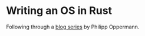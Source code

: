 # Writing an OS in Rust

Following through a [blog series](https://os.phil-opp.com/) by Philipp Oppermann.
